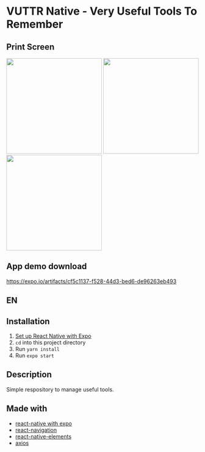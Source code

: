 # VUTTR Native - Very Useful Tools To Remember

##  Print Screen
<p float="left">
  <img src="https://github.com/fserafa/vuttr-native/blob/master/screens/01.jpg" width="250" />
  <img src="https://github.com/fserafa/vuttr-native/blob/master/screens/02.jpg" width="250" /> 
  <img src="https://github.com/fserafa/vuttr-native/blob/master/screens/03.jpg" width="250" /> 
</p>


##  App demo download
https://expo.io/artifacts/cf5c1137-f528-44d3-bed6-de96263eb493

##  EN
##  Installation

1. [Set up React Native with Expo](https://facebook.github.io/react-native/docs/getting-started.html)
2. `cd` into this project directory
3. Run `yarn install`
4. Run `expo start`

## Description

Simple respository to manage useful tools.

## Made with

- [react-native with expo](https://facebook.github.io/react-native/docs/getting-started.html)
- [react-navigation](https://github.com/react-navigation/react-navigation)
- [react-native-elements](https://github.com/react-native-elements/react-native-elements)
- [axios](https://github.com/axios/axios)
